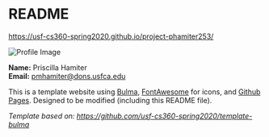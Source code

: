 # README

<https://usf-cs360-spring2020.github.io/project-phamiter253/>

![Profile Image](assets/profile.png)

**Name:** Priscilla Hamiter  
**Email:** <pmhamiter@dons.usfca.edu>

This is a template website using [Bulma](https://bulma.io/), [FontAwesome](https://origin.fontawesome.com/) for icons, and [Github Pages](). Designed to be modified (including this README file).

*Template based on: <https://github.com/usf-cs360-spring2020/template-bulma>*